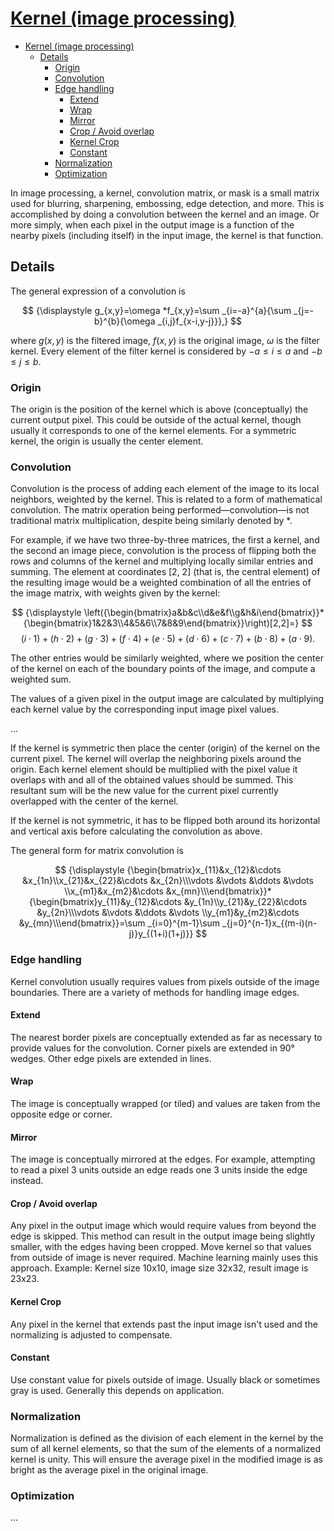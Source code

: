 # [Kernel (image processing)](https://en.wikipedia.org/wiki/Kernel_(image_processing))

- [Kernel (image processing)](#kernel-image-processing)
  - [Details](#details)
    - [Origin](#origin)
    - [Convolution](#convolution)
    - [Edge handling](#edge-handling)
      - [Extend](#extend)
      - [Wrap](#wrap)
      - [Mirror](#mirror)
      - [Crop / Avoid overlap](#crop--avoid-overlap)
      - [Kernel Crop](#kernel-crop)
      - [Constant](#constant)
    - [Normalization](#normalization)
    - [Optimization](#optimization)

In image processing, a kernel, convolution matrix, or mask is a small matrix used for blurring, sharpening, embossing, edge detection, and more. This is accomplished by doing a convolution between the kernel and an image. Or more simply, when each pixel in the output image is a function of the nearby pixels (including itself) in the input image, the kernel is that function.

## Details

The general expression of a convolution is

$$
{\displaystyle g_{x,y}=\omega *f_{x,y}=\sum _{i=-a}^{a}{\sum _{j=-b}^{b}{\omega _{i,j}f_{x-i,y-j}}},}
$$

where ${\displaystyle g(x,y)}$ is the filtered image, ${\displaystyle f(x,y)}$ is the original image, ${\displaystyle \omega }$ is the filter kernel. Every element of the filter kernel is considered by ${\displaystyle -a\leq i\leq a}$ and ${\displaystyle -b\leq j\leq b}$.

### Origin

The origin is the position of the kernel which is above (conceptually) the current output pixel. This could be outside of the actual kernel, though usually it corresponds to one of the kernel elements. For a symmetric kernel, the origin is usually the center element.

### Convolution

Convolution is the process of adding each element of the image to its local neighbors, weighted by the kernel. This is related to a form of mathematical convolution. The matrix operation being performed—convolution—is not traditional matrix multiplication, despite being similarly denoted by $*$.

For example, if we have two three-by-three matrices, the first a kernel, and the second an image piece, convolution is the process of flipping both the rows and columns of the kernel and multiplying locally similar entries and summing. The element at coordinates [2, 2] (that is, the central element) of the resulting image would be a weighted combination of all the entries of the image matrix, with weights given by the kernel:

$$
{\displaystyle \left({\begin{bmatrix}a&b&c\\d&e&f\\g&h&i\end{bmatrix}}*{\begin{bmatrix}1&2&3\\4&5&6\\7&8&9\end{bmatrix}}\right)[2,2]=}
$$
$$
{\displaystyle (i\cdot 1)+(h\cdot 2)+(g\cdot 3)+(f\cdot 4)+(e\cdot 5)+(d\cdot 6)+(c\cdot 7)+(b\cdot 8)+(a\cdot 9).}
$$

The other entries would be similarly weighted, where we position the center of the kernel on each of the boundary points of the image, and compute a weighted sum.

The values of a given pixel in the output image are calculated by multiplying each kernel value by the corresponding input image pixel values.

...

If the kernel is symmetric then place the center (origin) of the kernel on the current pixel. The kernel will overlap the neighboring pixels around the origin. Each kernel element should be multiplied with the pixel value it overlaps with and all of the obtained values should be summed. This resultant sum will be the new value for the current pixel currently overlapped with the center of the kernel.

If the kernel is not symmetric, it has to be flipped both around its horizontal and vertical axis before calculating the convolution as above.

The general form for matrix convolution is

$$
{\displaystyle {\begin{bmatrix}x_{11}&x_{12}&\cdots &x_{1n}\\x_{21}&x_{22}&\cdots &x_{2n}\\\vdots &\vdots &\ddots &\vdots \\x_{m1}&x_{m2}&\cdots &x_{mn}\\\end{bmatrix}}*{\begin{bmatrix}y_{11}&y_{12}&\cdots &y_{1n}\\y_{21}&y_{22}&\cdots &y_{2n}\\\vdots &\vdots &\ddots &\vdots \\y_{m1}&y_{m2}&\cdots &y_{mn}\\\end{bmatrix}}=\sum _{i=0}^{m-1}\sum _{j=0}^{n-1}x_{(m-i)(n-j)}y_{(1+i)(1+j)}}
$$

### Edge handling

Kernel convolution usually requires values from pixels outside of the image boundaries. There are a variety of methods for handling image edges.

#### Extend

The nearest border pixels are conceptually extended as far as necessary to provide values for the convolution. Corner pixels are extended in 90° wedges. Other edge pixels are extended in lines.

#### Wrap

The image is conceptually wrapped (or tiled) and values are taken from the opposite edge or corner.

#### Mirror

The image is conceptually mirrored at the edges. For example, attempting to read a pixel 3 units outside an edge reads one 3 units inside the edge instead.

#### Crop / Avoid overlap

Any pixel in the output image which would require values from beyond the edge is skipped. This method can result in the output image being slightly smaller, with the edges having been cropped. Move kernel so that values from outside of image is never required. Machine learning mainly uses this approach. Example: Kernel size 10x10, image size 32x32, result image is 23x23.

#### Kernel Crop

Any pixel in the kernel that extends past the input image isn't used and the normalizing is adjusted to compensate.

#### Constant

Use constant value for pixels outside of image. Usually black or sometimes gray is used. Generally this depends on application.

### Normalization

Normalization is defined as the division of each element in the kernel by the sum of all kernel elements, so that the sum of the elements of a normalized kernel is unity. This will ensure the average pixel in the modified image is as bright as the average pixel in the original image.

### Optimization

...

